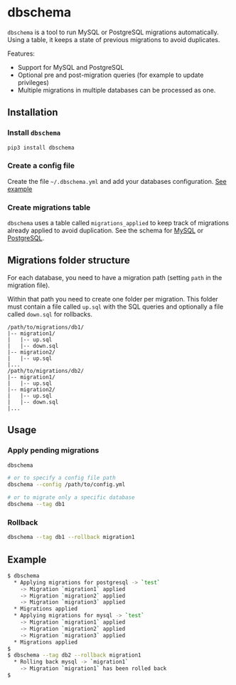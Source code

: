 # dbschema

`dbschema` is a tool to run MySQL or PostgreSQL migrations automatically. Using a table, it keeps a state of previous migrations to avoid duplicates.

Features:

 - Support for MySQL and PostgreSQL
 - Optional pre and post-migration queries (for example to update privileges)
 - Multiple migrations in multiple databases can be processed as one.

## Installation

### Install `dbschema`

```bash
pip3 install dbschema
```

### Create a config file

Create the file `~/.dbschema.yml` and add your databases configuration. [See example](dbschema_sample.yml)

### Create migrations table

`dbschema` uses a table called `migrations_applied` to keep track of migrations already applied to avoid duplication.
See the schema for [MySQL](schema/mysql.sql) or [PostgreSQL](schema/postgresql.sql).

## Migrations folder structure

For each database, you need to have a migration path (setting `path` in the migration file).

Within that path you need to create one folder per migration. This folder must contain a file called `up.sql` with the SQL queries and optionally a file called `down.sql` for rollbacks.

```
/path/to/migrations/db1/
|-- migration1/
|   |-- up.sql
|   |-- down.sql
|-- migration2/
|   |-- up.sql
|...
/path/to/migrations/db2/
|-- migration1/
|   |-- up.sql
|-- migration2/
|   |-- up.sql
|   |-- down.sql
|...
```

## Usage

### Apply pending migrations

```bash
dbschema

# or to specify a config file path
dbschema --config /path/to/config.yml

# or to migrate only a specific database
dbschema --tag db1
```

### Rollback

```bash
dbschema --tag db1 --rollback migration1
```

## Example

```bash
$ dbschema
  * Applying migrations for postgresql -> `test`
    -> Migration `migration1` applied
    -> Migration `migration2` applied
    -> Migration `migration3` applied
  * Migrations applied
  * Applying migrations for mysql -> `test`
    -> Migration `migration1` applied
    -> Migration `migration2` applied
    -> Migration `migration3` applied
  * Migrations applied
$
$ dbschema --tag db2 --rollback migration1
  * Rolling back mysql -> `migration1`
    -> Migration `migration1` has been rolled back
$
```
